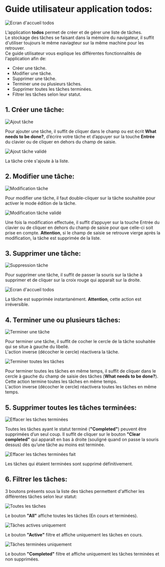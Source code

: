 # Guide utilisateur application **todos**:   
![Ecran d'accueil todos](images-docs/todo-accueil.png)  

L’application **todos** permet de créer et de gérer une liste de tâches.  
Le stockage des tâches se faisant dans la mémoire du navigateur, il suffit d'utiliser toujours le même naviagteur sur la même machine pour les retrouver.  
Ce guide utilisateur vous explique les différentes fonctionnalités de l'application afin de:  
* Créer une tâche.
* Modifier une tâche.
* Supprimer une tâche.
* Terminer une ou plusieurs tâches.
* Supprimer toutes les tâches terminées.
* Filtrer les tâches selon leur statut.  
## 1. Créer une tâche:  
![Ajout tâche](images-docs/todo-ajout-tache.png)  

Pour ajouter une tâche, il suffit de cliquer dans le champ ou est écrit **What needs to be done?**, d’écrire votre tâche et d’appuyer
sur la touche **Entrée** du clavier ou de cliquer en dehors du champ de saisie.  

![Ajout tâche validé](images-docs/todo-ajout-tache-valide.png)  

La tâche crée s'ajoute à la liste.  
## 2. Modifier une tâche:  
![Modification tâche](images-docs/todo-modif-tache.png)  

Pour modifier une tâche, il faut double-cliquer sur la tâche souhaitée pour activer le mode édition de la tâche.  

![Modification tâche validé](images-docs/todo-modif-tache-valide.png)  

Une fois la modification effectuée, il suffit d’appuyer sur la touche Entrée du clavier ou de cliquer en dehors du champ de saisie pour que celle-ci soit prise en compte.
**Attention**, si le champ de saisie se retrouve vierge après la modification, la tâche est supprimée de la liste.  
## 3. Supprimer une tâche:  
![Suppression tâche](images-docs/todo-suppression-tache.png)  

Pour supprimer une tâche, il suffit de passer la souris sur la tâche à supprimer et de cliquer sur la croix rouge qui apparaît sur la droite.  

![Ecran d'accueil todos](images-docs/todo-accueil.png)  

La tâche est supprimée instantanément. **Attention**, cette action est irréversible.  
## 4. Terminer une ou plusieurs tâches:  
![Terminer une tâche](images-docs/todo-terminer-tache.png)  

Pour terminer une tâche, il suffit de cocher le cercle de la tâche souhaitée qui se situe à gauche du libellé.  
L'action inverse (décocher le cercle) réactivera la tâche.

![Terminer toutes les tâches](images-docs/todo-terminer-taches.png)  

Pour terminer toutes les tâches en même temps, il suffit de cliquer dans le cercle à gauche du champ de saisie des tâches (**What needs to be done?**). 
Cette action termine toutes les tâches en même temps.  
L'action inverse (décocher le cercle) réactivera toutes les tâches en même temps.  
## 5. Supprimer toutes les tâches terminées:  
![Effacer les tâches terminées](images-docs/todo-effacer-taches-terminees.png)  

Toutes les tâches ayant le statut terminé (**"Completed"**) peuvent être supprimées d’un seul coup. Il suffit de cliquer sur le bouton **"Clear completed"** qui apparaît en bas à droite (souligné quand on passe la souris dessus) dès qu’une tâche au moins est terminée.  

![Effacer les tâches terminées fait](images-docs/todo-effacer-taches-terminees-valide.png)  

Les tâches qui étaient terminées sont supprimé définitivement.  
## 6. Filtrer les tâches:  
3 boutons présents sous la liste des tâches permettent d'afficher les différentes tâches selon leur statut:  

![Toutes les tâches](images-docs/todo-all-taches.png)  

Le bouton **"All"** affiche toutes les tâches (En cours et terminées).

![Tâches actives uniquement](images-docs/todo-actives-taches.png)  

Le bouton **"Active"** filtre et affiche uniquement les tâches en cours.  

![Tâches terminées uniquement](images-docs/todo-completed-taches.png)  

Le bouton **"Completed"** filtre et affiche uniquement les tâches terminées et non supprimées.
